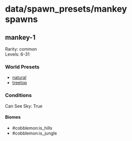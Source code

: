 # data/spawn_presets/mankey spawns  
  
## mankey-1  
Rarity: common  
Levels: 6-31  
  
### World Presets  
* [natural](/data/world_presets/natural.md)  
* [treetop](/data/world_presets/treetop.md)  
  
### Conditions  
Can See Sky: True  
  
#### Biomes  
  * #cobblemon:is_hills
  * #cobblemon:is_jungle
  

